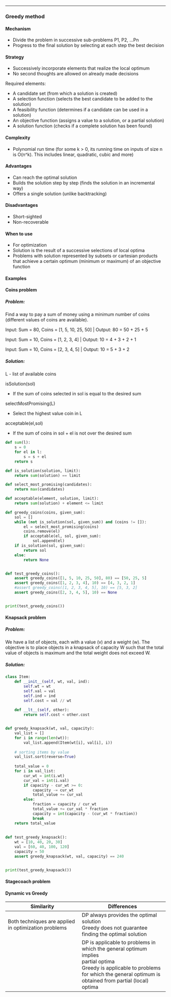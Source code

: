 _________________ 

### Greedy method

#### Mechanism
- Divide the problem in successive sub-problems P1, P2, ...Pn
- Progress to the final solution by selecting at each step the best decision

#### Strategy
- Successively incorporate elements that realize the local optimum
- No second thoughts are allowed on already made decisions

Required elements:

- A candidate set (from which a solution is created)
- A selection function (selects the best candidate to be added to the solution)
- A feasibility function (determines if a candidate can be used in a solution)
- An objective function (assigns a value to a solution, or a partial solution)
- A solution function (checks if a complete solution has been found)

#### Complexity 
- Polynomial run time (for some k > 0, its running time on inputs of size n is O(n^k). This includes linear, quadratic, cubic and more)

#### Advantages
- Can reach the optimal solution
- Builds the solution step by step (finds the solution in an incremental way)
- Offers a single solution (unlike backtracking)

#### Disadvantages
- Short-sighted
- Non-recoverable

#### When to use
- For optimization
- Solution is the result of a successive selections of local optima
- Problems with solution represented by subsets or cartesian products that
achieve a certain optimum (minimum or maximum) of an objective function

#### Examples
#### Coins problem
##### Problem:
Find a way to pay a sum of money using a minimum number
of coins (different values of coins are available).

Input: Sum = 80, Coins = [1, 5, 10, 25, 50] | Output: 80 = 50 + 25 + 5

Input: Sum = 10, Coins = [1, 2, 3, 4] | Output: 10 = 4 + 3 + 2 + 1

Input: Sum = 10, Coins = [2, 3, 4, 5] | Output: 10 = 5 + 3 + 2


##### Solution:

L - list of available coins

isSolution(sol)
 - If the sum of coins selected in sol is equal to the desired sum

selectMostPromising(L)
 - Select the highest value coin in L

acceptable(el,sol)
- If the sum of coins in sol + el is not over the desired sum


```python
def sum(l):
    s = 0
    for el in l:
        s = s + el
    return s

def is_solution(solution, limit):
    return sum(solution) == limit

def select_most_promising(candidates):
    return max(candidates)

def acceptable(element, solution, limit):
    return sum(solution) + element <= limit

def greedy_coins(coins, given_sum):
    sol = []
    while (not is_solution(sol, given_sum)) and (coins != []):
        el = select_most_promising(coins)
        coins.remove(el)
        if acceptable(el, sol, given_sum):
            sol.append(el)
    if is_solution(sol, given_sum):
        return sol
    else:
        return None


def test_greedy_coins():
    assert greedy_coins([1, 5, 10, 25, 50], 80) == [50, 25, 5]
    assert greedy_coins([1, 2, 3, 4], 10) == [4, 3, 2, 1]
    #assert greedy_coins([1, 2, 3, 4, 5], 10) == [5, 3, 2]
    assert greedy_coins([2, 3, 4, 5], 10) == None


print(test_greedy_coins())
```

#### Knapsack problem
##### Problem:
We have a list of objects, each with a value (v) and a weight
(w). The objective is to place objects in a knapsack of capacity W such that the total value
of objects is maximum and the total weight does not exceed W. 

##### Solution:
```python
class Item:
    def __init__(self, wt, val, ind):
        self.wt = wt
        self.val = val
        self.ind = ind
        self.cost = val // wt
  
    def __lt__(self, other):
        return self.cost < other.cost


def greedy_knapsack(wt, val, capacity):
    val_list = []
    for i in range(len(wt)):            
        val_list.append(Item(wt[i], val[i], i))
  
    # sorting items by value
    val_list.sort(reverse=True)
  
    total_value = 0
    for i in val_list:
        cur_wt = int(i.wt)
        cur_val = int(i.val)
        if capacity - cur_wt >= 0:
            capacity -= cur_wt
            total_value += cur_val
        else:
            fraction = capacity / cur_wt
            total_value += cur_val * fraction
            capacity = int(capacity - (cur_wt * fraction))
            break
    return total_value
  
  
def test_greedy_knapsack():
    wt = [10, 40, 20, 30]
    val = [60, 40, 100, 120]
    capacity = 50
    assert greedy_knapsack(wt, val, capacity) == 240


print(test_greedy_knapsack())
```


#### Stagecoach problem
#### Dynamic vs Greedy 
| Similarity                                           	| Differences                                                                                                                                                                                      	|
|------------------------------------------------------	|--------------------------------------------------------------------------------------------------------------------------------------------------------------------------------------------------	|
| Both techniques are applied in optimization problems 	| DP always provides the optimal solution<br>Greedy does not guarantee finding the optimal solution                                                                                                	|
|                                                      	| DP is applicable to problems in which the general optimum implies<br>partial optima<br>Greedy is applicable to problems for which the general optimum is<br>obtained from partial (local) optima 	|